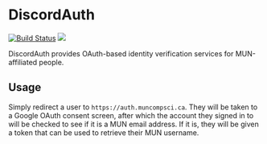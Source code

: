 # DiscordAuth

[![Build Status](https://drone.rileyflynn.me/api/badges/MUNComputerScienceSociety/DiscordAuth/status.svg)](https://drone.rileyflynn.me/MUNComputerScienceSociety/DiscordAuth)
[![](https://images.microbadger.com/badges/image/muncs/discordauth.svg)](https://microbadger.com/images/muncs/discordauth "Get your own image badge on microbadger.com")

DiscordAuth provides OAuth-based identity verification services for MUN-affiliated people.

## Usage

Simply redirect a user to `https://auth.muncompsci.ca`.
They will be taken to a Google OAuth consent screen, after which the account they signed in to will be checked to see if it is a MUN email address.
If it is, they will be given a token that can be used to retrieve their MUN username.
